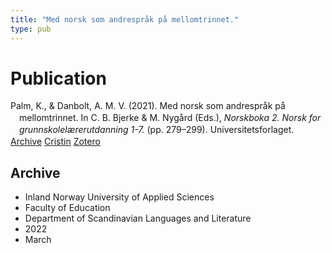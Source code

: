 ```yaml
---
title: "Med norsk som andrespråk på mellomtrinnet."
type: pub
---
```

<h1>Publication</h1>
<article id="csl-bib-container-C3AY99TB" class="csl-bib-container">
  <div class="csl-bib-body" style="line-height: 1.35; padding-left: 1em; text-indent:-1em;">
  <div class="csl-entry">Palm, K., &amp; Danbolt, A. M. V. (2021). Med norsk som andrespr&#xE5;k p&#xE5; mellomtrinnet. In C. B. Bjerke &amp; M. Nyg&#xE5;rd (Eds.), <i>Norskboka 2. Norsk for grunnskolel&#xE6;rerutdanning 1-7.</i> (pp. 279&#x2013;299). Universitetsforlaget.</div>
</div>
  <div class="csl-bib-buttons">
    <a href="#taxonomy-article-C3AY99TB" class="csl-bib-button">Archive</a>
    <a href="https://app.cristin.no/results/show.jsf?id=2008196" alt="Cristin URL" class="csl-bib-button">Cristin</a>
    <a href="http://zotero.org/groups/5022929/items/C3AY99TB" alt="Zotero URL" class="csl-bib-button">Zotero</a>
  </div>
  <div id="csl-bib-meta-container-C3AY99TB"></div>
</article>
<div id="csl-bib-meta-C3AY99TB" class="csl-bib-meta">
  <article id="taxonomy-article-C3AY99TB" class="taxonomy-article">
    <h1>Archive</h1>
    <ul>
      <li>Inland Norway University of Applied Sciences</li>
      <li>Faculty of Education</li>
      <li>Department of Scandinavian Languages and Literature</li>
      <li>2022</li>
      <li>March</li>
    </ul>
  </article>
</div>
